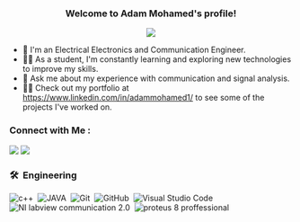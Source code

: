 


<h3 align="center">
  Welcome to Adam Mohamed's profile!
</h3>

<!-- Typing SVG by DenverCoder1 - https://github.com/DenverCoder1/readme-typing-svg -->
<p align="center">
  <a href="https://github.com/DenverCoder1/readme-typing-svg"><img src="https://readme-typing-svg.herokuapp.com/?lines=Electrical%20engineer;Always%20learning%20new%20technologies&font=Fira%20Code&center=true&width=440&height=45&color=f75c7e&vCenter=true&size=22"></a>
</p> 

- 🏢 I'm an Electrical Electronics and Communication Engineer.
- 👨‍💻 As a student, I'm constantly learning and exploring new technologies to improve my skills.
- 💬 Ask me about my experience with communication and signal analysis.
- 👨‍💻 Check out my portfolio at https://www.linkedin.com/in/adammohamed1/ to see some of the projects I've worked on.


### Connect with Me :

<a href="https://www.linkedin.com/in/adammohamed1/" target="_blank"><img src="https://img.shields.io/badge/-Adam%20Mohamed-0077B5?style=for-the-badge&logo=Linkedin&logoColor=white"/></a>
<a href="https://web.telegram.org/k/" target="_blank"><img src="https://img.shields.io/badge/-Adam%20Mohamed-0077B5?style=for-the-badge&logo=Telegram&logoColor=white"/></a>

### 🛠 &nbsp;Engineering
![c++](https://img.shields.io/badge/-C++-05122A?style=flat&logo=C++)&nbsp;
![JAVA](https://img.shields.io/badge/-JAVA-05122A?style=flat&logo=JAVA&logoColor=563D7C)&nbsp;
![Git](https://img.shields.io/badge/-Git-05122A?style=flat&logo=git)&nbsp;
![GitHub](https://img.shields.io/badge/-GitHub-05122A?style=flat&logo=github)&nbsp;
![Visual Studio Code](https://img.shields.io/badge/-Visual%20Studio%20Code-05122A?style=flat&logo=visual-studio-code&logoColor=007ACC)&nbsp;
![NI labview communication 2.0](https://img.shields.io/badge/-NIlabviewcommunication2.0%20-05122A?style=flat&logo=NIlabviewcommunication2.0)&nbsp;
![proteus 8 proffessional](https://img.shields.io/badge/-proteus8proffessional%20-05122A?style=flat&logo=proteus8proffessional)&nbsp;




